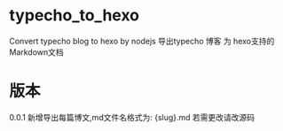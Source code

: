 typecho_to_hexo
===============

Convert typecho blog to hexo by nodejs
导出typecho 博客 为 hexo支持的Markdown文档

版本
===============

0.0.1 新增导出每篇博文,md文件名格式为: {slug}.md 若需更改请改源码
